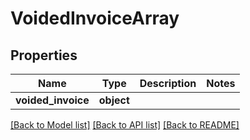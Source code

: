 # VoidedInvoiceArray

## Properties
Name | Type | Description | Notes
------------ | ------------- | ------------- | -------------
**voided_invoice** | **object** |  | 

[[Back to Model list]](../README.md#documentation-for-models) [[Back to API list]](../README.md#documentation-for-api-endpoints) [[Back to README]](../README.md)

